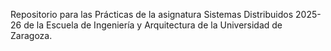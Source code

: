 Repositorio para las Prácticas de la asignatura Sistemas Distribuidos 2025-26 de la Escuela de Ingeniería y Arquitectura de la Universidad de Zaragoza.
